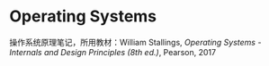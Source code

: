 # Operating Systems

操作系统原理笔记，所用教材：William Stallings, *Operating Systems - Internals and Design Principles (8th ed.)*, Pearson, 2017
